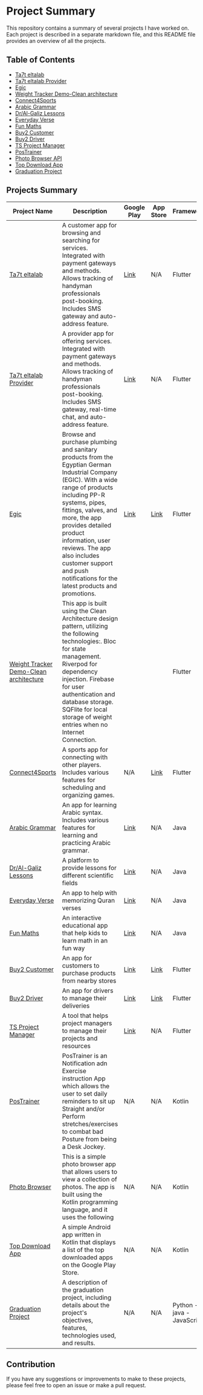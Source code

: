 # Project Summary

This repository contains a summary of several projects I have worked on. Each project is described in a separate
markdown file, and this README file provides an overview of all the projects.

## Table of Contents

- [Ta7t eltalab](Ta7t_eltalab.md)
- [Ta7t eltalab Provider](Ta7t_eltalab_provider.md)
- [Egic](egic_project.md)
- [Weight Tracker Demo-Clean architecture](https://github.com/FadyFouad/weight-tracker-clean-arch/)
- [Connect4Sports](Connect4Sports.md)
- [Arabic Grammar](Arabic_Syntax.md)
- [Dr/Al-Galiz Lessons](Dr_Al-Galiz_Lessons.md)
- [Everyday Verse](Everyday_Verse.md)
- [Fun Maths](Fun_Maths.md)
- [Buy2 Customer](Buy2_customer.md)
- [Buy2 Driver](Buy2_Driver.md)
- [TS Project Manager](TS_Project_manager.md)
- [PosTrainer](https://github.com/FadyFouad/PosTrainer/edit/master/README.md)
- [Photo Browser API](https://github.com/FadyFouad/PhotosBrowser/tree/master)
- [Top Download App](https://github.com/FadyFouad/TopDownloadedApps/tree/master)
- [Graduation Project](Graduation_project.md)

## Projects Summary

| Project Name                                                                                      | Description                                                                                                                                                                                                                                                                                                                                                        | Google Play                                                                           | App Store                                                               | Framework                  |
|---------------------------------------------------------------------------------------------------|--------------------------------------------------------------------------------------------------------------------------------------------------------------------------------------------------------------------------------------------------------------------------------------------------------------------------------------------------------------------|---------------------------------------------------------------------------------------|-------------------------------------------------------------------------|----------------------------|
| [Ta7t eltalab](Ta7t_eltalab.md)                                                                   | A customer app for browsing and searching for services. Integrated with payment gateways and methods. Allows tracking of handyman professionals post-booking. Includes SMS gateway and auto-address feature.                                                                                                                                                       | [Link](https://play.google.com/store/apps/details?id=com.etatech.ondemandcustomerapp) | N/A                                                                     | Flutter                    |
| [Ta7t eltalab Provider](Ta7t_eltalab_provider.md)                                                 | A provider app for offering services. Integrated with payment gateways and methods. Allows tracking of handyman professionals post-booking. Includes SMS gateway, real-time chat, and auto-address feature.                                                                                                                                                        | [Link](https://play.google.com/store/apps/details?id=com.etatech.ondemandcustomerapp) | N/A                                                                     | Flutter                    |
| [Egic](egic_project.md)                                                                           | Browse and purchase plumbing and sanitary products from the Egyptian German Industrial Company (EGIC). With a wide range of products including PP-R systems, pipes, fittings, valves, and more, the app provides detailed product information, user reviews. The app also includes customer support and push notifications for the latest products and promotions. | [Link](https://play.google.com/store/apps/details?id=com.egic.marketing)              | [Link](https://apps.apple.com/eg/app/egic-marketing/id1658987574d)      | Flutter                    | 
| [Weight Tracker Demo-Clean architecture](https://github.com/FadyFouad/weight-tracker-clean-arch/) | This app is built using the Clean Architecture design pattern, utilizing the following technologies:. Bloc for state management. Riverpod for dependency injection. Firebase for user authentication and database storage. SQFlite for local storage of weight entries when no Internet Connection.                                                                |                                                                                       |                                                                         | Flutter                    | 
| [Connect4Sports](Connect4Sports.md)                                                               | A sports app for connecting with other players. Includes various features for scheduling and organizing games.                                                                                                                                                                                                                                                     | N/A                                                                                   | [Link](https://testflight.apple.com/join/Q97cZPXd)                      | Flutter                    |
| [Arabic Grammar](Arabic_Syntax.md)                                                                | An app for learning Arabic syntax. Includes various features for learning and practicing Arabic grammar.                                                                                                                                                                                                                                                           | [Link](https://play.google.com/store/apps/details?id=com.etateck.arabsyntax)          | N/A                                                                     | Java                       |
| [Dr/Al-Galiz Lessons](Dr_Al-Galiz_Lessons.md)                                                     | A platform to provide lessons for different scientific fields                                                                                                                                                                                                                                                                                                      | [Link](https://play.google.com/store/apps/details?id=com.etateck.al8aleezonline)      | N/A                                                                     | Java                       |
| [Everyday Verse](Everyday_Verse.md)                                                               | An app to help with memorizing Quran verses                                                                                                                                                                                                                                                                                                                        | [Link](https://play.google.com/store/apps/details?id=com.etatech.everydayverse)       | N/A                                                                     | Java                       |
| [Fun Maths](Fun_Maths.md)                                                                         | An interactive educational app that help kids to learn math in an fun way                                                                                                                                                                                                                                                                                          | [Link](https://play.google.com/store/apps/details?id=com.fouad.fady.funmaths)         | N/A                                                                     | Java                       |
| [Buy2 Customer](Buy2_customer.md)                                                                 | An app for customers to purchase products from nearby stores                                                                                                                                                                                                                                                                                                       | [Link](https://play.google.com/store/apps/details?id=com.grandtech.buy2online)        | [Link](https://apps.apple.com/eg/app/buy2-online/id1559731881)          | Flutter                    |
| [Buy2 Driver](Buy2_Driver.md)                                                                     | An app for drivers to manage their deliveries                                                                                                                                                                                                                                                                                                                      | [Link](https://apps.apple.com/eg/app/buy2-driver/id1578539072)                        | [Link](https://play.google.com/store/apps/details?id=com.gt.buy2driver) | Flutter                    |
| [TS Project Manager](TS_Project_manager.md)                                                       | A tool that helps project managers to manage their projects and resources                                                                                                                                                                                                                                                                                          | [Link]( )                                                                             | N/A                                                                     | Flutter                    |
| [PosTrainer](https://github.com/FadyFouad/PosTrainer/edit/master/README.md)                       | PosTrainer is an Notification adn Exercise instruction App which allows the user to set daily reminders to sit up Straight and/or Perform stretches/exercises to combat bad Posture from being a Desk Jockey.                                                                                                                                                      | N/A                                                                                   | N/A                                                                     | Kotlin                     |
| [Photo Browser](https://github.com/FadyFouad/PosTrainer/edit/master/README.md)                    | This is a simple photo browser app that allows users to view a collection of photos. The app is built using the Kotlin programming language, and it uses the following                                                                                                                                                                                             | N/A                                                                                   | N/A                                                                     | Kotlin                     |
| [Top Download App](https://github.com/FadyFouad/TopDownloadedApps/tree/master)                    | A simple Android app written in Kotlin that displays a list of the top downloaded apps on the Google Play Store.                                                                                                                                                                                                                                                   | N/A                                                                                   | N/A                                                                     | Kotlin                     |
| [Graduation Project](https://github.com/ahmedfarag9/humaniod-robot-graduation-project)            | A description of the graduation project, including details about the project's objectives, features, technologies used, and results.                                                                                                                                                                                                                               | N/A                                                                                   | N/A                                                                     | Python - java - JavaScript |

## Contribution

If you have any suggestions or improvements to make to these projects, please feel free to open an issue or make a pull
request.

[//]: # (## Licensing)

[//]: # ()

[//]: # (This repository is available under the [MIT License]&#40;LICENSE&#41;.)
